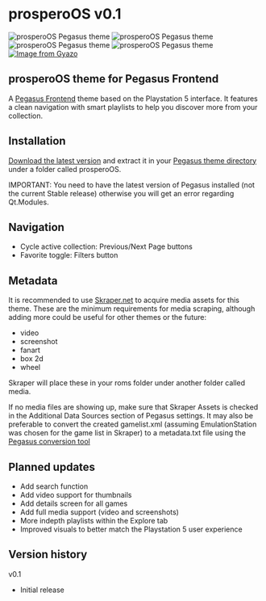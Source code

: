 # prosperoOS v0.1

![prosperoOS Pegasus theme](https://i.imgur.com/4cPZLoo.png)
![prosperoOS Pegasus theme](https://i.imgur.com/AlDRo9l.png)
![prosperoOS Pegasus theme](https://i.imgur.com/PiZGhgi.png)
![prosperoOS Pegasus theme](https://i.imgur.com/0YDTuzG.png)
[![Image from Gyazo](https://i.gyazo.com/83424644941ef0a9d1342104bde6d079.gif)](https://gyazo.com/83424644941ef0a9d1342104bde6d079)

## prosperoOS theme for Pegasus Frontend

A [Pegasus Frontend](http://pegasus-frontend.org/) theme based on the Playstation 5 interface. It features a clean navigation with smart playlists to help you discover more from your collection.

## Installation

[Download the latest version](https://github.com/PlayingKarrde/prosperoOS/releases/latest) and extract it in your [Pegasus theme directory](http://pegasus-frontend.org/docs/user-guide/installing-themes/) under a folder called prosperoOS.

IMPORTANT: You need to have the latest version of Pegasus installed (not the current Stable release) otherwise you will get an error regarding Qt.Modules.

## Navigation

- Cycle active collection: Previous/Next Page buttons
- Favorite toggle: Filters button

## Metadata

It is recommended to use [Skraper.net](http://www.skraper.net/) to acquire media assets for this theme. These are the minimum requirements for media scraping, although adding more could be useful for other themes or the future:

- video
- screenshot
- fanart
- box 2d
- wheel

Skraper will place these in your roms folder under another folder called media.

If no media files are showing up, make sure that Skraper Assets is checked in the Additional Data Sources section of Pegasus settings. It may also be preferable to convert the created gamelist.xml (assuming EmulationStation was chosen for the game list in Skraper) to a metadata.txt file using the [Pegasus conversion tool](http://pegasus-frontend.org/tools/convert/)

## Planned updates
- Add search function
- Add video support for thumbnails
- Add details screen for all games
- Add full media support (video and screenshots)
- More indepth playlists within the Explore tab
- Improved visuals to better match the Playstation 5 user experience

## Version history
v0.1
- Initial release

